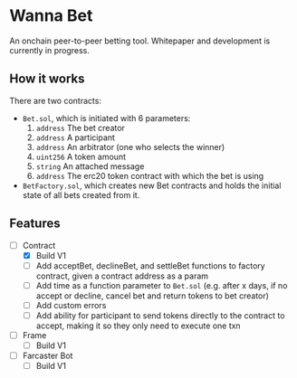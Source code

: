 # Wanna Bet

An onchain peer-to-peer betting tool. Whitepaper and development is currently in progress.

## How it works

There are two contracts: 
* `Bet.sol`, which is initiated with 6 parameters:
  1. `address` The bet creator
  2. `address` A participant
  3. `address` An arbitrator (one who selects the winner)
  4. `uint256` A token amount
  5. `string` An attached message
  6. `address` The erc20 token contract with which the bet is using
* `BetFactory.sol`, which creates new Bet contracts and holds the initial state of all bets created from it.

## Features

- [ ] Contract
  - [x] Build V1
  - [ ] Add acceptBet, declineBet, and settleBet functions to factory contract, given a contract address as a param
  - [ ] Add time as a function parameter to `Bet.sol` (e.g. after x days, if no accept or decline, cancel bet and return tokens to bet creator)
  - [ ] Add custom errors
  - [ ] Add ability for participant to send tokens directly to the contract to accept, making it so they only need to execute one txn
- [ ] Frame
  - [ ] Build V1
- [ ] Farcaster Bot
  - [ ] Build V1
